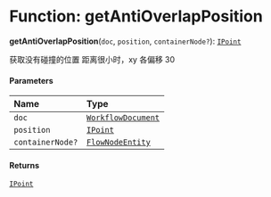 # Function: getAntiOverlapPosition

**getAntiOverlapPosition**(`doc`, `position`, `containerNode?`): [`IPoint`](/auto-docs/free-layout-editor/interfaces/IPoint.md)

获取没有碰撞的位置
距离很小时，xy 各偏移 30

#### Parameters

| Name | Type |
| :------ | :------ |
| `doc` | [`WorkflowDocument`](/auto-docs/free-layout-editor/classes/WorkflowDocument.md) |
| `position` | [`IPoint`](/auto-docs/free-layout-editor/interfaces/IPoint.md) |
| `containerNode?` | [`FlowNodeEntity`](/auto-docs/free-layout-editor/classes/FlowNodeEntity-1.md) |

#### Returns

[`IPoint`](/auto-docs/free-layout-editor/interfaces/IPoint.md)
